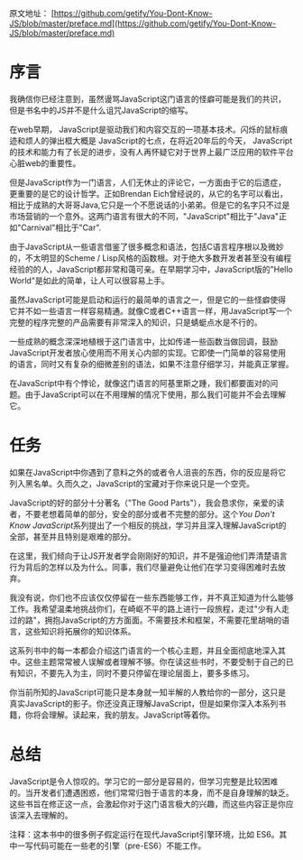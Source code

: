 原文地址：
[https://github.com/getify/You-Dont-Know-JS/blob/master/preface.md](https://github.com/getify/You-Dont-Know-JS/blob/master/preface.md)

# 序言

我确信你已经注意到，虽然谩骂JavaScript这门语言的怪癖可能是我们的共识，但是书名中的JS并不是什么诅咒JavaScript的缩写。

在web早期， JavaScript是驱动我们和内容交互的一项基本技术。闪烁的鼠标痕迹和烦人的弹出框大概是 JavaScript的七点，在将近20年后的今天， JavaScript的技术和能力有了长足的进步，没有人再怀疑它对于世界上最广泛应用的软件平台心脏web的重要性。

但是JavaScript作为一门语言，人们无休止的评论它，一方面由于它的后遗症，更重要的是它的设计哲学。正如Brendan Eich曾经说的，从它的名字可以看出，相比于成熟的大哥哥Java,它只是一个不愿说话的小弟弟。但是它的名字只不过是市场营销的一个意外。这两门语言有很大的不同，"JavaScript"相比于"Java"正如"Carnival"相比于"Car".

由于JavaScript从一些语言借鉴了很多概念和语法，包括C语言程序根以及微妙的，不太明显的Scheme / Lisp风格的函数根。对于绝大多数开发者甚至没有编程经验的的人，JavaScript都非常和蔼可亲。在早期学习中，JavaScript版的"Hello World"是如此的简单，让人可以很容易上手。

虽然JavaScript可能是启动和运行的最简单的语言之一，但是它的一些怪癖使得它并不如一些语言一样容易精通。就像C或者C++语言一样，用JavaScript写一个完整的程序完整的产品需要有非常深入的知识，只是蜻蜓点水是不行的。

一些成熟的概念深深地植根于这门语言中，比如传递一些函数当做回调，鼓励 JavaScript开发者放心使用而不用关心内部的实现。它即使一门简单的容易使用的语言，同时又有复杂的细微差别的语法，如果不注意仔细学习，并能真正掌握。

在JavaScript中有个悖论，就像这门语言的阿基里斯之踵，我们都要面对的问题。由于JavaScript可以在不用理解的情况下使用，那么我们可能并不会去理解它。

# 任务

如果在JavaScript中你遇到了意料之外的或者令人沮丧的东西，你的反应是将它列入黑名单。久而久之，JavaScript的宝藏对于你来说只是一个空壳。

JavaScript的好的部分十分著名（"The Good Parts"），我会恳求你，亲爱的读者，不要老想着简单的部分，安全的部分或者不完整的部分。这个*You Don't Know JavaScript*系列提出了一个相反的挑战，学习并且深入理解JavaScript的全部，甚至并且特别是艰难的部分。

 在这里，我们倾向于让JS开发者学会刚刚好的知识，并不是强迫他们弄清楚语言行为背后的怎样以及为什么。同事，我们尽量避免让他们在学习变得困难时去放弃。

我没有说，你们也不应该仅仅停留在一些东西能够工作，并不真正知道为什么能够工作。我希望温柔地挑战你们，在崎岖不平的路上进行一段旅程，走过"少有人走过的路"，拥抱JavaScript的方方面面。不需要技术和框架，不需要花里胡哨的语言，这些知识将拓展你的知识体系。

这系列书中的每一本都会介绍这门语言的一个核心主题，并且全面彻底地深入其中。这些主题常常被人误解或者理解不够。你在读这些书时，不要受制于自己的已有知识，不要先入为主，同时不要只停留在理论层面上，要多多练习。

你当前所知的JavaScript可能只是本身就一知半解的人教给你的一部分，这只是真实JavaScript的影子。你还没真正理解JavaScript，但是如果你深入本系列书籍，你将会理解。读起来，我的朋友。JavaScript等着你。

# 总结

JavaScript是令人惊叹的。学习它的一部分是容易的，但学习完整是比较困难的。当开发者们遭遇困惑，他们常常归咎于语言的本身，而不是自身理解的缺乏。这些书旨在修正这一点，会激起你对于这门语言极大的兴趣，而这些内容正是你应该深入去理解的。

注释：这本书中的很多例子假定运行在现代JavaScript引擎环境，比如 ES6。其中一写代码可能在一些老的引擎（pre-ES6）不能工作。
